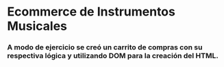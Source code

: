 # Ecommerce de Instrumentos Musicales

### A modo de ejercicio se creó un carrito de compras con su respectiva lógica y utilizando DOM para la creación del HTML. 
